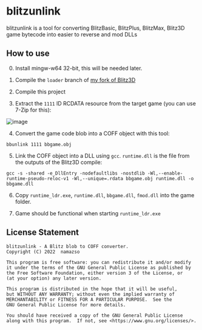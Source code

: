 # blitzunlink

blitzunlink is a tool for converting BlitzBasic, BlitzPlus, BlitzMax, Blitz3D game bytecode into easier to reverse and mod DLLs

## How to use

0. Install mingw-w64 32-bit, this will be needed later.

1. Compile the `loader` branch of [my fork of Blitz3D](https://github.com/namazso/blitz3d_msvc2017)

2. Compile this project

3. Extract the `1111` ID RCDATA resource from the target game (you can use 7-Zip for this):

![image](https://user-images.githubusercontent.com/8676443/149443161-1e3e6e29-df5d-4a84-a235-55d992eae47b.png)

4. Convert the game code blob into a COFF object with this tool:

```
bbunlink 1111 bbgame.obj
```

5. Link the COFF object into a DLL using `gcc`. `runtime.dll` is the file from the outputs of the Blitz3D compile:

```
gcc -s -shared -e_DllEntry -nodefaultlibs -nostdlib -Wl,--enable-runtime-pseudo-reloc-v1 -Wl,--unique=.rdata bbgame.obj runtime.dll -o bbgame.dll
```

6. Copy `runtime_ldr.exe`, `runtime.dll`, `bbgame.dll`, `fmod.dll` into the game folder.

7. Game should be functional when starting `runtime_ldr.exe`

## License Statement

	blitzunlink - A Blitz blob to COFF converter.
	Copyright (C) 2022  namazso
	
	This program is free software: you can redistribute it and/or modify
	it under the terms of the GNU General Public License as published by
	the Free Software Foundation, either version 3 of the License, or
	(at your option) any later version.
	
	This program is distributed in the hope that it will be useful,
	but WITHOUT ANY WARRANTY; without even the implied warranty of
	MERCHANTABILITY or FITNESS FOR A PARTICULAR PURPOSE.  See the
	GNU General Public License for more details.
	
	You should have received a copy of the GNU General Public License
	along with this program.  If not, see <https://www.gnu.org/licenses/>.
